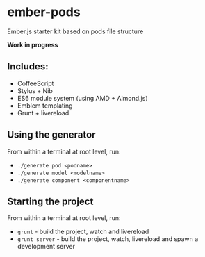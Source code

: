 ember-pods
==========

Ember.js starter kit based on pods file structure

**Work in progress**

## Includes:

- CoffeeScript
- Stylus + Nib
- ES6 module system (using AMD + Almond.js)
- Emblem templating
- Grunt + livereload

## Using the generator
From within a terminal at root level, run:

* `./generate pod <podname>`
* `./generate model <modelname>`
* `./generate component <componentname>`

## Starting the project

From within a terminal at root level, run:

* `grunt` - build the project, watch and livereload
* `grunt server` - build the project, watch, livereload and spawn a development server
